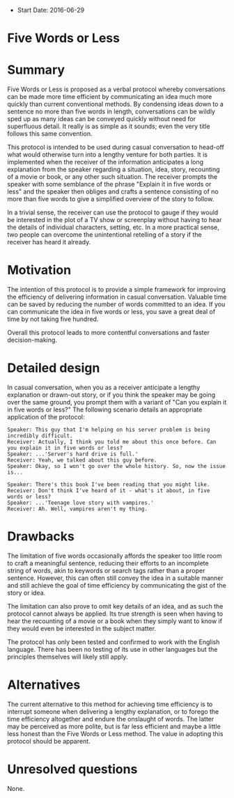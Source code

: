 - Start Date: 2016-06-29

# Five Words or Less

# Summary

Five Words or Less is proposed as a verbal protocol whereby conversations can be made more time efficient by communicating an idea much more quickly than current conventional methods. By condensing ideas down to a sentence no more than five words in length, conversations can be wildly sped up as many ideas can be conveyed quickly without need for superfluous detail. It really is as simple as it sounds; even the very title follows this same convention.

This protocol is intended to be used during casual conversation to head-off what would otherwise turn into a lengthy venture for both parties. It is implemented when the receiver of the information anticipates a long explanation from the speaker regarding a situation, idea, story, recounting of a movie or book, or any other such situation. The receiver prompts the speaker with some semblance of the phrase "Explain it in five words or less" and the speaker then obliges and crafts a sentence consisting of no more than five words to give a simplified overview of the story to follow.

In a trivial sense, the receiver can use the protocol to gauge if they would be interested in the plot of a TV show or screenplay without having to hear the details of individual characters, setting, etc. In a more practical sense, two people can overcome the unintentional retelling of a story if the receiver has heard it already.

# Motivation

The intention of this protocol is to provide a simple framework for improving the efficiency of delivering information in casual conversation. Valuable time can be saved by reducing the number of words committed to an idea. If you can communicate the idea in five words or less, you save a great deal of time by not taking five hundred.

Overall this protocol leads to more contentful conversations and faster decision-making.

# Detailed design

In casual conversation, when you as a receiver anticipate a lengthy explanation or drawn-out story, or if you think the speaker may be going over the same ground, you prompt them with a variant of "Can you explain it in five words or less?" The following scenario details an appropriate application of the protocol:

```
Speaker: This guy that I'm helping on his server problem is being incredibly difficult.
Receiver: Actually, I think you told me about this once before. Can you explain it in five words or less?
Speaker: ...'Server's hard drive is full.'
Receiver: Yeah, we talked about this guy before.
Speaker: Okay, so I won't go over the whole history. So, now the issue is...
```

```
Speaker: There's this book I've been reading that you might like.
Receiver: Don't think I've heard of it - what's it about, in five words or less?
Speaker: ...'Teenage love story with vampires.'
Receiver: Ah. Well, vampires aren't my thing.
```

# Drawbacks

The limitation of five words occasionally affords the speaker too little room to craft a meaningful sentence, reducing their efforts to an incomplete string of words, akin to keywords or search tags rather than a proper sentence. However, this can often still convey the idea in a suitable manner and still achieve the goal of time efficiency by communicating the gist of the story or idea.

The limitation can also prove to omit key details of an idea, and as such the protocol cannot always be applied. Its true strength is seen when having to hear the recounting of a movie or a book when they simply want to know if they would even be interested in the subject matter. 

The protocol has only been tested and confirmed to work with the English language. There has been no testing of its use in other languages but the principles themselves will likely still apply.

# Alternatives

The current alternative to this method for achieving time efficiency is to interrupt someone when delivering a lengthy explanation, or to forego the time efficiency altogether and endure the onslaught of words. The latter may be perceived as more polite, but is far less efficient and maybe a little less honest than the Five Words or Less method. The value in adopting this protocol should be apparent.

# Unresolved questions

None.
